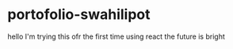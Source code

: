 # portofolio-swahilipot

hello I'm trying this ofr the first time using react 
the future is bright 
